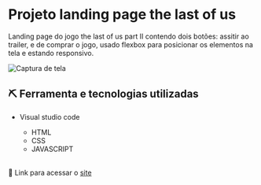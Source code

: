 # Projeto landing page the last of us

Landing page do jogo the last of us part II contendo dois botões: assitir ao trailer, e de comprar o jogo, usado flexbox para posicionar os elementos na tela e estando responsivo.

![Captura de tela](https://github.com/JoaoVitor2004/landing-page-the-last-of-us/assets/143558833/ee9a395a-e969-4dc0-92c6-3dc0326b2dd2)


## ⛏ Ferramenta e tecnologias utilizadas
- Visual studio code
  
  -  HTML
  - CSS
  - JAVASCRIPT
<br><br>

<p>🔗 Link para acessar o <a href="https://joaovitor2004.github.io/landing-page-the-last-of-us/">site</a></p>
